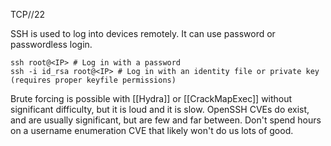 TCP//22

SSH is used to log into devices remotely. It can use password or passwordless login. 

```shell
ssh root@<IP> # Log in with a password
ssh -i id_rsa root@<IP> # Log in with an identity file or private key (requires proper keyfile permissions)
```

Brute forcing is possible with [[Hydra]] or [[CrackMapExec]] without significant difficulty, but it is loud and it is slow. OpenSSH CVEs do exist, and are usually significant, but are few and far between. Don't spend hours on a username enumeration CVE that likely won't do us lots of good. 

